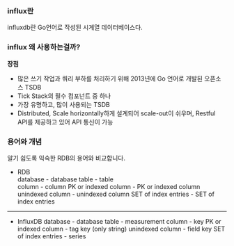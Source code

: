 ### influx란

influxdb란 Go언어로 작성된 시계열 데이터베이스다. 

### influx 왜 사용하는걸까?

**장점**
- 많은 쓰기 작업과 쿼리 부하를 처리하기 위해 2013년에 Go 언어로 개발된 오픈소스 TSDB
- Tick Stack의 필수 컴포넌트 중 하나
- 가장 유명하고, 많이 사용되는 TSDB
- Distributed, Scale horizontally하게 설계되어 scale-out이 쉬우며, Restful API를 제공하고 있어 API 통신이 가능

### 용어와 개념
알기 쉽도록 익숙한 RDB의 용어와 비교합니다.

- RDB	
database - database	
table - table	
column - column	
PK or indexed column - PK or indexed column
unindexed column - unindexed column	
SET of index entries - SET of index entries	
---
- InfluxDB
database - database
table - measurement
column - key
PK or indexed column - tag key (only string)
unindexed column - field key
SET of index entries - series